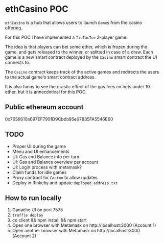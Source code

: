 # ethCasino POC

`ethCasino` is a hub that allows users to launch `Game`s from the casino offering.

For this POC I have implemented a `TicTacToe` 2-player game.

The idea is that players can bet some ether, which is frozen during the game, and gets released to the winner, or splitted in case of a draw.
Each game is a new smart contract deployed by the `Casino` smart contract the UI connects to.

The `Casino` contract keeps track of the active games and redirects the users to the actual game's smart contract address.

It is also funny to see the drastic effect of the gas fees on bets under 10 ether, but it is annecdotical for this POC.

## Public ethereum account

0x7659610a697EF7901D9Cbdb95e67835FA5546E60


## TODO

* Proper UI during the game
* Menu and UI enhancements
* UI: Gas and Balance info per turn
* UI: Gas and Balance overview per account
* UI: Login process with metamask?
* Claim funds for idle games
* Proxy contract for `Casino` to allow updates
* Deploy in Rinkeby and update `deployed_address.txt`


## How to run locally

1. Ganache UI on port 7575
2. `truffle deploy`
3. cd client && npm install && npm start
4. Open one browser with Metamask on http://localhost:3000 (Account 1)
5. Open another browser with Metamask on http://localhost:3000 (Account 2)

